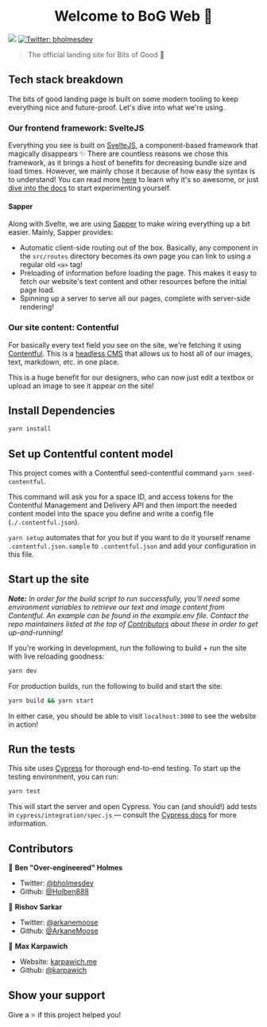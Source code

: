 <h1 align="center">Welcome to BoG Web 👋</h1>
<p>
  <img src="https://img.shields.io/badge/version-0.1-blue.svg?cacheSeconds=2592000" />
  <a href="https://twitter.com/bholmesdev">
    <img alt="Twitter: bholmesdev" src="https://img.shields.io/twitter/follow/bholmesdev.svg?style=social" target="_blank" />
  </a>
</p>

> The official landing site for Bits of Good 🚀

## Tech stack breakdown

The bits of good landing page is built on some modern tooling to keep everything nice and future-proof. Let's dive into what we're using.

### Our frontend framework: SvelteJS

Everything you see is built on [SvelteJS](https://svelte.dev), a component-based framework that magically disappears ✨ There are countless reasons we chose this framework, as it brings a host of benefits for decreasing bundle size and load times. However, we mainly chose it because of how easy the syntax is to understand! You can read more [here](https://dev.to/bholmesdev/why-sveltejs-may-be-the-best-framework-for-new-web-devs-205i) to learn why it's so awesome, or just [dive into the docs](https://svelte.dev/docs) to start experimenting yourself.

#### Sapper

Along with Svelte, we are using [Sapper](https://sapper.svelte.dev) to make wiring everything up a bit easier. Mainly, Sapper provides:

- Automatic client-side routing out of the box. Basically, any component in the `src/routes` directory becomes its own page you can link to using a regular old `<a>` tag!
- Preloading of information before loading the page. This makes it easy to fetch our website's text content and other resources before the initial page load.
- Spinning up a server to serve all our pages, complete with server-side rendering!

### Our site content: Contentful

For basically every text field you see on the site, we're fetching it using [Contentful](https://www.contentful.com/). This is a [headless CMS](https://www.storyblok.com/tp/headless-cms-explained) that allows us to host all of our images, text, markdown, etc. in one place.

This is a huge benefit for our designers, who can now just edit a textbox or upload an image to see it appear on the site!

## Install Dependencies

```sh
yarn install
```

## Set up Contentful content model
This project comes with a Contentful seed-contentful command `yarn seed-contentful`.

This command will ask you for a space ID, and access tokens for the Contentful Management and Delivery API and then import the needed content model into the space you define and write a config file (`./.contentful.json`).

`yarn setup` automates that for you but if you want to do it yourself rename `.contentful.json.sample` to `.contentful.json` and add your configuration in this file.

## Start up the site

_**Note:** In order for the build script to run successfully, you'll need some environment variables to retrieve our text and image content from Contentful. An example can be found in the example.env file. Contact the repo maintainers listed at the top of [Contributors](#contributors) about these in order to get up-and-running!_

If you're working in development, run the following to build + run the site with live reloading goodness:

```sh
yarn dev
```

For production builds, run the following to build and start the site:

```sh
yarn build && yarn start
```

In either case, you should be able to visit `localhost:3000` to see the website in action!

## Run the tests

This site uses [Cypress](https://www.cypress.io/) for thorough end-to-end testing. To start up the testing environment, you can run:

```sh
yarn test
```

This will start the server and open Cypress. You can (and should!) add tests in `cypress/integration/spec.js` — consult the [Cypress docs](https://docs.cypress.io/guides/overview/why-cypress.html#In-a-nutshell) for more information.

## Contributors

👤 **Ben &#34;Over-engineered&#34; Holmes**

- Twitter: [@bholmesdev](https://twitter.com/bholmesdev)
- Github: [@Holben888](https://github.com/Holben888)

👤 **Rishov Sarkar**

- Twitter: [@arkanemoose](https://twitter.com/arkanemoose)
- Github: [@ArkaneMoose](https://github.com/arkanemoose)

👤 **Max Karpawich**

- Website: [karpawich.me](https://karpawich.me)
- Github: [@karpawich](https://github.com/karpawich)

## Show your support

Give a ⭐️ if this project helped you!
